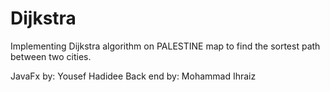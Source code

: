 # Dijkstra
Implementing Dijkstra algorithm on PALESTINE map to find the sortest path between two cities.

JavaFx by: Yousef Hadidee
Back end by: Mohammad Ihraiz
